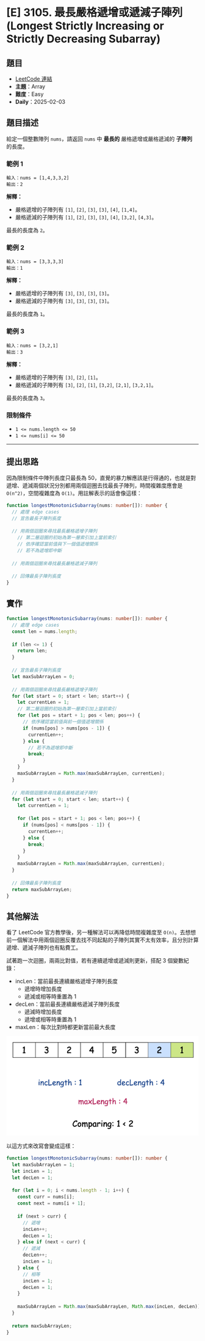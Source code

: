 # [E] 3105. 最長嚴格遞增或遞減子陣列 (Longest Strictly Increasing or Strictly Decreasing Subarray)

## 題目

- [LeetCode 連結](https://leetcode.com/problems/longest-strictly-increasing-or-strictly-decreasing-subarray)
- **主題**：Array
- **難度**：Easy
- **Daily**：2025-02-03

## 題目描述

給定一個整數陣列 `nums`，請返回 `nums` 中 **最長的** 嚴格遞增或嚴格遞減的 **子陣列** 的長度。

### 範例 1

```
輸入：nums = [1,4,3,3,2]
輸出：2

```

**解釋：**

- 嚴格遞增的子陣列有 `[1]`, `[2]`, `[3]`, `[3]`, `[4]`, `[1,4]`。
- 嚴格遞減的子陣列有 `[1]`, `[2]`, `[3]`, `[3]`, `[4]`, `[3,2]`, `[4,3]`。

最長的長度為 `2`。

### 範例 2

```
輸入：nums = [3,3,3,3]
輸出：1

```

**解釋：**

- 嚴格遞增的子陣列有 `[3]`, `[3]`, `[3]`, `[3]`。
- 嚴格遞減的子陣列有 `[3]`, `[3]`, `[3]`, `[3]`。

最長的長度為 `1`。

### 範例 3

```
輸入：nums = [3,2,1]
輸出：3

```

**解釋：**

- 嚴格遞增的子陣列有 `[3]`, `[2]`, `[1]`。
- 嚴格遞減的子陣列有 `[3]`, `[2]`, `[1]`, `[3,2]`, `[2,1]`, `[3,2,1]`。

最長的長度為 `3`。

### 限制條件

- `1 <= nums.length <= 50`
- `1 <= nums[i] <= 50`

---

## 提出思路

因為限制條件中陣列長度只最長為 50，直覺的暴力解應該是行得通的，也就是對遞增、遞減兩個狀況分別都用兩個迴圈去找最長子陣列，時間複雜度應會是 `O(n^2)`，空間複雜度為 `O(1)`。用註解表示的話會像這樣：

```ts
function longestMonotonicSubarray(nums: number[]): number {
  // 處理 edge cases
  // 宣告最長子陣列長度

  // 用兩個迴圈來尋找最長嚴格遞增子陣列
    // 第二層迴圈的初始為第一層索引加上當前索引
    // 依序確認當前值與下一個值遞增關係
    // 若不為遞增即中斷

  // 用兩個迴圈來尋找最長嚴格遞減子陣列

  // 回傳最長子陣列長度
}
```

## 實作

```ts
function longestMonotonicSubarray(nums: number[]): number {
  // 處理 edge cases
  const len = nums.length;

  if (len <= 1) {
    return len;
  }

  // 宣告最長子陣列長度
  let maxSubArrayLen = 0;

  // 用兩個迴圈來尋找最長嚴格遞增子陣列
  for (let start = 0; start < len; start++) {
    let currentLen = 1;
    // 第二層迴圈的初始為第一層索引加上當前索引
    for (let pos = start + 1; pos < len; pos++) {
      // 依序確認當前值與前一個值遞增關係
      if (nums[pos] > nums[pos - 1]) {
        currentLen++;
      } else {
        // 若不為遞增即中斷
        break;
      }
    }
    maxSubArrayLen = Math.max(maxSubArrayLen, currentLen);
  }

  // 用兩個迴圈來尋找最長嚴格遞減子陣列
  for (let start = 0; start < len; start++) {
    let currentLen = 1;

    for (let pos = start + 1; pos < len; pos++) {
      if (nums[pos] < nums[pos - 1]) {
        currentLen++;
      } else {
        break;
      }
    }
    maxSubArrayLen = Math.max(maxSubArrayLen, currentLen);
  }

  // 回傳最長子陣列長度
  return maxSubArrayLen;
}
```

## 其他解法

看了 LeetCode 官方教學後，另一種解法可以再降低時間複雜度至 `O(n)`。去想想前一個解法中用兩個迴圈反覆去找不同起點的子陣列其實不太有效率，且分別計算遞增、遞減子陣列也有點費工。

試著跑一次迴圈，兩兩比對值，若有連續遞增或遞減則更新，搭配 3 個變數紀錄：

- incLen：當前最長連續嚴格遞增子陣列長度
  - 遞增時增加長度
  - 遞減或相等時重置為 1
- decLen：當前最長連續嚴格遞減子陣列長度
  - 遞減時增加長度
  - 遞增或相等時重置為 1
- maxLen：每次比對時都更新當前最大長度

![3105-better](./3105-better.png)

以這方式來改寫會變成這樣：

```ts
function longestMonotonicSubarray(nums: number[]): number {
  let maxSubArrayLen = 1;
  let incLen = 1;
  let decLen = 1;

  for (let i = 0; i < nums.length - 1; i++) {
    const curr = nums[i];
    const next = nums[i + 1];

    if (next > curr) {
      // 遞增
      incLen++;
      decLen = 1;
    } else if (next < curr) {
      // 遞減
      decLen++;
      incLen = 1;
    } else {
      // 相等
      incLen = 1;
      decLen = 1;
    }

    maxSubArrayLen = Math.max(maxSubArrayLen, Math.max(incLen, decLen));
  }

  return maxSubArrayLen;
}
```
